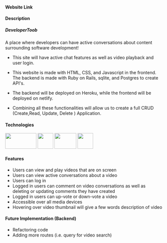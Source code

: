 #### Website Link

#### Description

##### DeveloperToob

A place where developers can have active conversations about content surrounding software development!

* This site will have active chat features as well as video playback and user login. 

* This website is made with HTML, CSS, and Javascript in the frontend. The backend is made with Ruby on Rails, sqlite, and Postgres to create API's.

* The backend will be deployed on Heroku, while the frontend will be deployed on netlify. 

* Combining all these functionalities will allow us to create a full CRUD (Create,Read, Update, Delete ) Application.



#### Technologies


<img src ="https://p.kindpng.com/picc/s/25-255290_ruby-on-rails-logo-hd-png-download.png" width="100" height="50">
<img src ="https://encrypted-tbn0.gstatic.com/images?q=tbn:ANd9GcTtUnaaCsYdv-WgcZlcXF9DqDqRXQ35iW3L4br0_bljxXB8P8uH&s" width="50" height="50">
<img src ="https://zdnet2.cbsistatic.com/hub/i/r/2018/04/19/092cbf81-acac-4f3a-91a1-5a26abc1721f/thumbnail/770x578/5d78c50199e6a9242367b37892be8057/postgresql-logo.png" width="70" height="50">
<img src ="https://cdn.iconscout.com/icon/free/png-512/heroku-5-569467.png" width="50" height="50">


#### Features

- Users can view and play videos that are on screen
- Users can view active conversations about a video
- Users can log in
- Logged in users can comment on video conversations as well as deleting or updating comments they have created
- Logged in users can up-vote or down-vote a video
- Accessible over all media devices
- Hovering over video thumbnail will give a few words description of video

#### Future Implementation (Backend)

- Refactoring code
- Adding more routes (i.e. query for video search)